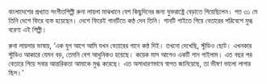 বাংলাদেশের প্রখ্যাত সংগীতশিল্পী রুনা লায়লা মাঝখানে বেশ কিছুদিনের জন্য যুক্তরাষ্ট্রে বেড়াতে গিয়েছিলেন। গত ৩১ মে তিনি দেশে ফিরে ব্যস্ত হয়েছেন। দেশে ফিরেই গানটিতে কণ্ঠ দেন তিনি। গানটি গাইতে গিয়ে বেতারের পরিবেশে মুগ্ধ বরেণ্য এই শিল্পী।

রুনা লায়লার ভাষায়, ‘এক যুগ আগে আমি যখন বেতারের গানে কণ্ঠ দিই। তখনো দেখেছি, স্টুডিও ছোট। এখনকার স্টুডিও আকারে যেমন বড়, তেমনি বেশ আধুনিকও হয়েছে। কয়েক মাস আগেও একটি গান গাইলাম। এত বছর পর বেতারে গিয়ে সবার আন্তরিকতা আমাকে মুগ্ধ করেছে। এত অসাধারণভাবে স্বাগত জানিয়েছে, তা ভীষণ ভালো লাগার ছিল।’
